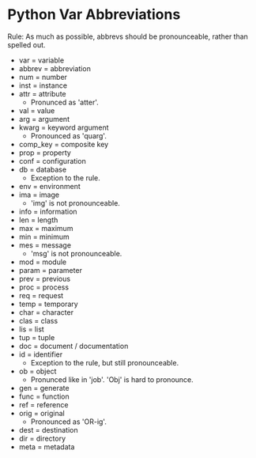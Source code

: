 Python Var Abbreviations
========================

Rule: As much as possible, abbrevs should be pronounceable, rather than spelled out.

- var = variable
- abbrev = abbreviation
- num = number
- inst = instance
- attr = attribute
    - Pronunced as 'atter'.
- val = value
- arg = argument
- kwarg = keyword argument
    - Pronounced as 'quarg'.
- comp_key = composite key
- prop = property
- conf = configuration
- db = database
    - Exception to the rule.
- env = environment
- ima = image
    - 'img' is not pronounceable.
- info = information
- len = length
- max = maximum
- min = minimum
- mes = message
    - 'msg' is not pronounceable.
- mod = module
- param = parameter
- prev = previous
- proc = process
- req = request
- temp = temporary
- char = character
- clas = class
- lis = list
- tup = tuple
- doc = document / documentation
- id = identifier
    - Exception to the rule, but still pronounceable.
- ob = object
    - Pronunced like in 'job'. 'Obj' is hard to pronounce.
- gen = generate
- func = function
- ref = reference
- orig = original
    - Pronounced as 'OR-ig'.
- dest = destination
- dir = directory
- meta = metadata